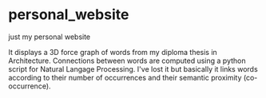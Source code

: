 # personal_website

just my personal website 

It displays a 3D force graph of words from my diploma thesis in Architecture. Connections between words are computed using a python script for Natural Langage Processing. I've lost it but basically it links words according to their number of occurrences and their semantic proximity (co-occurrence).
